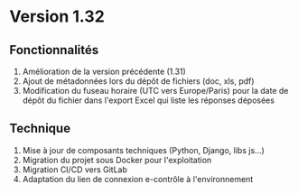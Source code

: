 # Version 1.32

## Fonctionnalités
1. Amélioration de la version précédente (1.31)
2. Ajout de métadonnées lors du dépôt de fichiers  (doc, xls, pdf)
3. Modification du fuseau horaire (UTC vers Europe/Paris) pour la date de dépôt du fichier dans l'export Excel qui liste les réponses déposées

## Technique
1. Mise à jour de composants techniques (Python, Django, libs js...)
2. Migration du projet sous Docker pour l'exploitation
3. Migration CI/CD vers GitLab
4. Adaptation du lien de connexion e-contrôle à l'environnement
